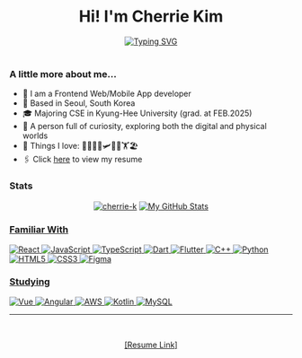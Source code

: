 <h1 align="center">Hi! I'm Cherrie Kim</h1>
<div style="text-align: center;">
  <a href="https://git.io/typing-svg">
    <img src="https://readme-typing-svg.demolab.com?font=Gowun+Dodum&pause=1000&center=true&width=435&lines=___%ED%95%98%EB%8A%94+%EA%B0%9C%EB%B0%9C%EC%9E%90+%EA%B9%80%EC%B1%84%EB%A6%AC%EC%9E%85%EB%8B%88%EB%8B%A4.;%EB%B9%88+%EC%B9%B8%EC%9D%84+%EC%B1%84%EC%9A%B0%EA%B8%B0+%EC%9C%84%ED%95%B4+%EC%84%B1%EC%9E%A5%ED%95%98%EA%B3%A0+%EC%9E%88%EC%8A%B5%EB%8B%88%EB%8B%A4." alt="Typing SVG" />
  </a>
</div>
<br>

### A little more about me...  
- 🎨 I am a Frontend Web/Mobile App developer
- 📍 Based in Seoul, South Korea
- 🎓 Majoring CSE in Kyung-Hee University (grad. at FEB.2025)
- 👯 A person full of curiosity, exploring both the digital and physical worlds
- 💖 Things I love: 🌊🏄‍♀️🎄🛩️🍝🍻🏋️🏖️
- 🖇️ Click [here](https://drive.google.com/file/d/1KyNSwCV6iCfq9AMFs7McRGsaB6u9fXEm/view?usp=sharing) to view my resume
### Stats 
<p align="center" >
  <a href="https://github.com/anuraghazra/github-readme-stats"><img align="center" src="https://github-readme-stats.vercel.app/api/top-langs/?username=cherrie-k&&show_icons=true&theme=dracula&text_color=8b8b8b&bg_color=0000&hide_border=true&layout=compact&custom_title=Languages%20I%20Use&langs_count=8" alt="cherrie-k"/></a>
  <a href="https://github.com/anuraghazra/github-readme-stats"><img align="center" src="https://github-readme-stats.vercel.app/api?username=cherrie-k&theme=dracula&text_color=8b8b8b&bg_color=0000&hide_border=true&show_icons=true&rank_icon=github&hide=stars,issues&show=prs_merged," alt="My GitHub Stats"/>
</p>


### Familiar With
![React](https://img.shields.io/badge/react-%2320232a.svg?style=for-the-badge&logo=react&logoColor=%2361DAFB)
![JavaScript](https://img.shields.io/badge/javascript-%23F7DF1E.svg?&style=for-the-badge&logo=javascript&logoColor=black)
![TypeScript](https://img.shields.io/badge/typescript-%233178C6.svg?style=for-the-badge&logo=typescript&logoColor=white)
![Dart](https://img.shields.io/badge/dart-%230175C2.svg?&style=for-the-badge&logo=dart&logoColor=white)
![Flutter](https://img.shields.io/badge/flutter-%2302569B.svg?&style=for-the-badge&logo=flutter&logoColor=white)
![C++](https://img.shields.io/badge/c++-%2300599C.svg?style=for-the-badge&logo=c%2B%2B&logoColor=white)
![Python](https://img.shields.io/badge/python-3670A0?style=for-the-badge&logo=python&logoColor=ffdd54)
![HTML5](https://img.shields.io/badge/html5-%23E34F26.svg?style=for-the-badge&logo=html5&logoColor=white)
![CSS3](https://img.shields.io/badge/css3-%231572B6.svg?style=for-the-badge&logo=css3&logoColor=white)
![Figma](https://img.shields.io/badge/figma-%23F24E1E.svg?style=for-the-badge&logo=figma&logoColor=white)
### Studying 
![Vue](https://img.shields.io/badge/vue.js-%234FC08D.svg?&style=for-the-badge&logo=vue.js&logoColor=white)
![Angular](https://img.shields.io/badge/angular-%23DD0031.svg?&style=for-the-badge&logo=angular&logoColor=white)
![AWS](https://img.shields.io/badge/AWS-FF9900.svg?style=for-the-badge&logo=Amazon&logoColor=white)
![Kotlin](https://img.shields.io/badge/kotlin-%230095D5.svg?&style=for-the-badge&logo=kotlin&logoColor=white)
![MySQL](https://img.shields.io/badge/mysql-%2300f.svg?style=for-the-badge&logo=mysql&logoColor=white)

---

<br>
<p align="center">
  <a href="https://drive.google.com/file/d/1KyNSwCV6iCfq9AMFs7McRGsaB6u9fXEm/view?usp=sharing">[Resume Link]</a>
</p>